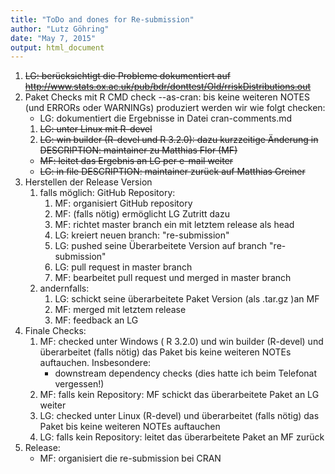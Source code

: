 ```yaml
---
title: "ToDo and dones for Re-submission"
author: "Lutz Göhring"
date: "May 7, 2015"
output: html_document
---
```

1. ~~LG: berücksichtigt die Probleme dokumentiert auf http://www.stats.ox.ac.uk/pub/bdr/donttest/Old/rriskDistributions.out~~
2. Paket Checks mit R CMD check --as-cran: bis keine weiteren NOTES (und ERRORs oder WARNINGs) produziert werden wir wie folgt checken:
    * LG: dokumentiert die Ergebnisse in Datei cran-comments.md
    1. ~~LG: unter Linux mit R-devel~~
    2. ~~LG: win builder (R-devel und R 3.2.0): dazu kurzzeitige Änderung in DESCRIPTION: maintainer zu Matthias Flor (MF)~~
      * ~~MF: leitet das Ergebnis an LG per e-mail weiter~~
      * ~~LG: in file DESCRIPTION: maintainer zurück auf Matthias Greiner~~
3. Herstellen der Release Version
    1. falls möglich: GitHub Repository: 
        1. MF: organisiert GitHub repository
        2. MF: (falls nötig) ermöglicht LG Zutritt dazu
        3. MF: richtet master branch ein mit letztem release als head
        4. LG: kreiert neuen branch: "re-submission"
        5. LG: pushed seine Überarbeitete Version auf branch "re-submission"
        6. LG: pull request in master branch
        7. MF: bearbeitet pull request und merged in master branch
    2. andernfalls:
        1. LG: schickt seine überarbeitete Paket Version (als .tar.gz )an MF
        2. MF: merged mit letztem release
        3. MF: feedback an LG
4. Finale Checks:
    1. MF: checked unter Windows ( R 3.2.0) und win builder (R-devel) und überarbeitet (falls nötig) das Paket bis keine weiteren NOTEs auftauchen. Insbesondere:
        + downstream dependency checks (dies hatte ich beim Telefonat vergessen!)
    2. MF: falls kein Repository: MF schickt das überarbeitete Paket an LG weiter
    3. LG: checked unter Linux (R-devel) und überarbeitet (falls nötig) das Paket bis keine weiteren NOTEs auftauchen
    4. LG: falls kein Repository: leitet das überarbeitete Paket an MF zurück
5. Release:
    * MF: organisiert die re-submission bei CRAN

